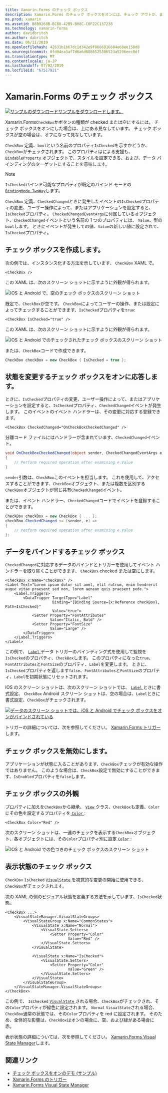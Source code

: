 ```yaml
---
title: Xamarin.Forms のチェック ボックス
description: Xamarin.Forms のチェック ボックスをオンには、チェック アウトか、または空にするボタンの一種です。 チェック ボックスをオンにした場合は、上にある見なしています。 チェック ボックスが空の場合は、オフになって見なしています。
ms.prod: xamarin
ms.assetid: B8B9268B-BCB8-42B9-B08C-C0F22C137238
ms.technology: xamarin-forms
author: davidbritch
ms.author: dabritch
ms.date: 06/11/2019
ms.openlocfilehash: 42631b1b67dc1d342e9f8666916604e68ee158d8
ms.sourcegitcommit: 0fd04ea3af7d6a6d6086525306523a5296eec0df
ms.translationtype: MT
ms.contentlocale: ja-JP
ms.lasthandoff: 07/02/2019
ms.locfileid: "67517921"
---
```

# <a name="xamarinforms-checkbox"></a>Xamarin.Forms のチェック ボックス

[![サンプルのダウンロード](~/media/shared/download.png)サンプルをダウンロードします。](https://github.com/xamarin/xamarin-forms-samples/tree/master/UserInterface/CheckBoxDemos)

Xamarin.Forms`CheckBox`かボタンの種類が checked または空にするには。 チェック ボックスをオンにした場合は、上にある見なしています。 チェック ボックスが空の場合は、オフになって見なしています。

`CheckBox` 定義、`bool`という名前のプロパティ`IsChecked`を示すかどうか、`CheckBox`がチェックされます。 このプロパティはによる支援も、 [ `BindableProperty` ](xref:Xamarin.Forms.BindableProperty)オブジェクトで、スタイルを設定できる、および、データ バインディングのターゲットにすることを意味します。

> [!NOTE]
> `IsChecked`バインド可能なプロパティが既定のバインド モードの[ `BindingMode.TwoWay`](xref:Xamarin.Forms.BindingMode.TwoWay)します。

`CheckBox` 定義、`CheckedChanged`ときに発生したイベントの`IsChecked`プロパティの変更、ユーザー操作によって、またはアプリケーションを設定すると、`IsChecked`プロパティ。 `CheckedChangedEventArgs`に付属しているオブジェクト、`CheckedChanged`イベントという名前の 1 つのプロパティには、 `Value`、型の`bool`します。 ときにイベントが発生しての値、`Value`の新しい値に設定されて、`IsChecked`プロパティ。

## <a name="create-a-checkbox"></a>チェック ボックスを作成します。

次の例では、インスタンス化する方法を示しています、 `CheckBox` XAML で。

```xaml
<CheckBox />
```

この XAML は、次のスクリーン ショットに示すように外観が得られます。

![IOS と Android で、空のチェック ボックスのスクリーン ショット](checkbox-images/checkbox-empty.png "空のチェック ボックス")

既定で、`CheckBox`が空です。 `CheckBox`によってユーザーの操作、または設定によってチェックすることができます、`IsChecked`プロパティを`true`:

```xaml
<CheckBox IsChecked="true" />
```

この XAML は、次のスクリーン ショットに示すように外観が得られます。

![IOS と Android でのチェックされたチェック ボックスのスクリーン ショット](checkbox-images/checkbox-checked.png " チェック ボックスをオンになって")

または、`CheckBox`コードで作成できます。

```csharp
CheckBox checkBox = new CheckBox { IsChecked = true };
```

## <a name="respond-to-a-checkbox-changing-state"></a>状態を変更するチェック ボックスをオンに応答します。

ときに、`IsChecked`プロパティの変更、ユーザー操作によって、またはアプリケーションを設定すると、`IsChecked`プロパティ、`CheckedChanged`イベントが発生します。 このイベントのイベント ハンドラーは、その変更に対応する登録できます。

```xaml
<CheckBox CheckedChanged="OnCheckBoxCheckedChanged" />
```

分離コード ファイルにはハンドラーが含まれています、`CheckedChanged`イベント。

```csharp
void OnCheckBoxCheckedChanged(object sender, CheckedChangedEventArgs e)
{
    // Perform required operation after examining e.Value
}
```

`sender`引数は、`CheckBox`このイベントを担当します。 これを使用して、アクセスすることができます、`CheckBox`オブジェクト、または複数を区別する`CheckBox`オブジェクトが同じ共有`CheckedChanged`イベント。

または、イベント ハンドラー、`CheckedChanged`コードでイベントを登録することができます。

```csharp
CheckBox checkBox = new CheckBox { ... };
checkBox.CheckedChanged += (sender, e) =>
{
    // Perform required operation after examining e.Value
};
```

## <a name="data-bind-a-checkbox"></a>データをバインドするチェック ボックス

`CheckedChanged`に対応するデータのバインドとトリガーを使用してイベント ハンドラーを取り除くことができます、 `CheckBox` checked または空にします。

```xaml
<CheckBox x:Name="checkBox" />
<Label Text="Lorem ipsum dolor sit amet, elit rutrum, enim hendrerit augue vitae praesent sed non, lorem aenean quis praesent pede.">
    <Label.Triggers>
        <DataTrigger TargetType="Label"
                     Binding="{Binding Source={x:Reference checkBox}, Path=IsChecked}"
                     Value="true">
            <Setter Property="FontAttributes"
                    Value="Italic, Bold" />
            <Setter Property="FontSize"
                    Value="Large" />
        </DataTrigger>
    </Label.Triggers>
</Label>
```

この例で、 [ `Label` ](xref:Xamarin.Forms.Label)データ トリガーのバインディング式を使用して監視を`IsChecked`のプロパティ、`CheckBox`します。 このプロパティになった`true`、`FontAttributes`と`FontSize`のプロパティ、`Label`を変更します。 ときに、`IsChecked`プロパティを返します`false`、`FontAttributes`と`FontSize`のプロパティ、`Label`を初期状態にリセットされます。

IOS のスクリーン ショットは、次のスクリーン ショットでは、 [ `Label` ](xref:Xamarin.Forms.Label)ときに書式設定、 `CheckBox` Android スクリーン ショットは、空の場合は、`Label`ときに書式設定、`CheckBox`がチェックされます。

[![データのスクリーン ショットでは、iOS と Android でチェック ボックスをオンがバインドされている](checkbox-images/checkbox-databinding.png "チェック ボックスがデータにバインドされている")](checkbox-images/checkbox-databinding-large.png#lightbox "データ バインドのチェック ボックス")

トリガーの詳細については、次を参照してください。 [Xamarin.Forms トリガー](~/xamarin-forms/app-fundamentals/triggers.md)します。

## <a name="disable-a-checkbox"></a>チェック ボックスを無効にします。

アプリケーションが状態に入ることがあります、`CheckBox`チェックが有効な操作ではありません。 このような場合は、`CheckBox`設定で無効にすることができます、`IsEnabled`プロパティを`false`します。

## <a name="checkbox-appearance"></a>チェック ボックスの外観

プロパティに加えを`CheckBox`から継承、 [ `View` ](xref:Xamarin.Forms.View)クラス、`CheckBox`も定義、`Color`にその色を設定するプロパティを[ `Color` ](xref:Xamarin.Forms.Color):

```xaml
<CheckBox Color="Red" />
```

次のスクリーン ショットは、一連のチェックを表示する`CheckBox`オブジェクト、各オブジェクトには、その`Color`プロパティ別に設定[ `Color` ](xref:Xamarin.Forms.Color):

![IOS と Android での色つきのチェック ボックスのスクリーン ショット](checkbox-images/checkbox-colors.png "色つきのチェック ボックス")

## <a name="checkbox-visual-states"></a>表示状態のチェック ボックス

`CheckBox` `IsChecked` [ `VisualState` ](xref:Xamarin.Forms.VisualState)を視覚的な変更の開始に使用できる、`CheckBox`がチェックされます。

次の XAML の例のビジュアル状態を定義する方法を示しています、`IsChecked`状態。

```xaml
<CheckBox ...>
    <VisualStateManager.VisualStateGroups>
        <VisualStateGroup x:Name="CommonStates">
            <VisualState x:Name="Normal">
                <VisualState.Setters>
                    <Setter Property="Color"
                            Value="Red" />
                </VisualState.Setters>
            </VisualState>

            <VisualState x:Name="IsChecked">
                <VisualState.Setters>
                    <Setter Property="Color"
                            Value="Green" />
                </VisualState.Setters>
            </VisualState>
        </VisualStateGroup>
    </VisualStateManager.VisualStateGroups>
</CheckBox>
```

この例で、 `IsChecked` [ `VisualState` ](xref:Xamarin.Forms.VisualState)される場合、`CheckBox`がチェックされ、その`Color`プロパティが緑色に設定されます。 `Normal` `VisualState`される場合、`CheckBox`通常の状態では、その`Color`プロパティを red に設定されます。 そのため、全体的な影響は、`CheckBox`はオンの場合に、空、および緑がある場合に赤。

表示状態の詳細については、次を参照してください。 [Xamarin.Forms Visual State Manager](~/xamarin-forms/user-interface/visual-state-manager.md)します。

## <a name="related-links"></a>関連リンク

- [チェック ボックスをオンのデモ (サンプル)](https://github.com/xamarin/xamarin-forms-samples/tree/master/UserInterface/CheckBoxDemos)
- [Xamarin.Forms のトリガー](~/xamarin-forms/app-fundamentals/triggers.md)
- [Xamarin.Forms Visual State Manager](~/xamarin-forms/user-interface/visual-state-manager.md)
